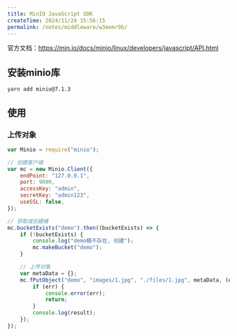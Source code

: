 ```yaml
---
title: MinIO JavaScript SDK
createTime: 2024/11/24 15:56:15
permalink: /notes/middleware/w3eemr9b/
---
```

官方文档：https://min.io/docs/minio/linux/developers/javascript/API.html

## 安装minio库

`yarn add minio@7.1.3`

## 使用

### 上传对象

```js
var Minio = require("minio");

// 创建客户端
var mc = new Minio.Client({
    endPoint: "127.0.0.1",
    port: 9000,
    accessKey: "admin",
    secretKey: "admin123",
    useSSL: false,
});

// 获取或创建桶
mc.bucketExists("demo").then((bucketExists) => {
    if (!bucketExists) {
        console.log("demo桶不存在, 创建");
        mc.makeBucket("demo");
    }

    // 上传对象
    var metaData = {};
    mc.fPutObject("demo", "images/1.jpg", "./files/1.jpg", metaData, (err, result) => {
        if (err) {
            console.error(err);
            return;
        }
        console.log(result);
    });
});
```

